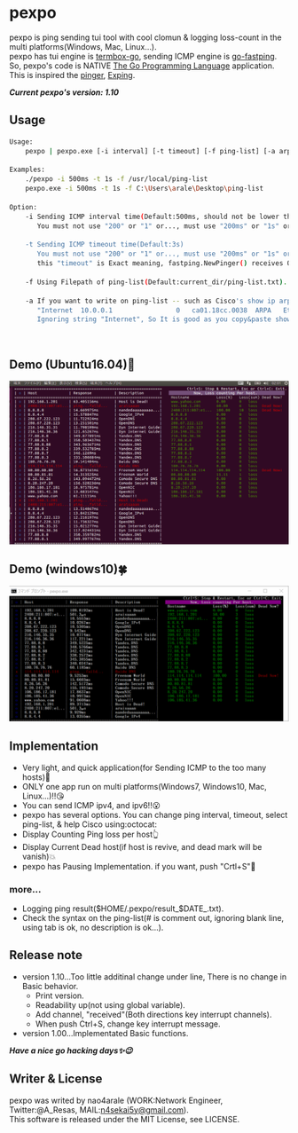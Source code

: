 # pexpo
pexpo is ping sending tui tool with cool clomun & logging loss-count in the multi platforms(Windows, Mac, Linux...).  
pexpo has tui engine is [termbox-go](https://github.com/nsf/termbox-go), sending ICMP engine is [go-fastping](https://github.com/tatsushid/go-fastping).  
So, pexpo's code is NATIVE [The Go Programming Language](http://golang.org) application. 
This is inspired the [pinger](https://github.com/hirose31/pinger), [Exping](http://www.woodybells.com/exping.html).  
  
***Current pexpo's version: 1.10***  

## Usage
```bash
Usage:
    pexpo | pexpo.exe [-i interval] [-t timeout] [-f ping-list] [-a arp_entries]

Examples:
    ./pexpo -i 500ms -t 1s -f /usr/local/ping-list
    pexpo.exe -i 500ms -t 1s -f C:\Users\arale\Desktop\ping-list

Option:
    -i Sending ICMP interval time(Default:500ms, should not be lower this).
       You must not use "200" or "1" or..., must use "200ms" or "1s" or ... , so use with time's unit.

    -t Sending ICMP timeout time(Default:3s)
       You must not use "200" or "1" or..., must use "200ms" or "1s" or ... , so use with time's unit.
       this "timeout" is Exact meaning, fastping.NewPinger() receives OnRecv struct value interval.

    -f Using Filepath of ping-list(Default:current_dir/ping-list.txt).

    -a If you want to write on ping-list -- such as Cisco's show ip arp -- , 
       "Internet  10.0.0.1                0   ca01.18cc.0038  ARPA   Ethernet2/0",
       Ignoring string "Internet", So It is good as you copy&paste show ip arp line.
```
  
## Demo (Ubuntu16.04):penguin:
![result](https://github.com/nao4arale/naoGifRepo/blob/master/pexpo_ubuntu16.gif)

## Demo (windows10):four_leaf_clover:
![result](https://github.com/nao4arale/naoGifRepo/blob/master/pexpo_win.gif)

## Implementation
- Very light, and quick application(for Sending ICMP to the too many hosts):metal:
- ONLY one app run on multi platforms(Windows7, Windows10, Mac, Linux...)!!:kissing_heart:
- You can send ICMP ipv4, and ipv6!!:open_mouth:
- pexpo has several options. You can change ping interval, timeout, select ping-list, & help Cisco using:octocat:
- Display Counting Ping loss per host:point_up_2:
- Display Current Dead host(if host is revive, and dead mark will be vanish):boom:
- pexpo has Pausing Implementation. if you want, push "Crtl+S":traffic_light:
### more...
- Logging ping result($HOME/.pexpo/result_$DATE_.txt).
- Check the syntax on the ping-list(# is comment out, ignoring blank line, using tab is ok, no description is ok...).
  
## Release note
- version 1.10...Too little additinal change under line, There is no change in Basic behavior.
  - Print version.
  - Readability up(not using global variable).
  - Add channel, "received"(Both directions key interrupt channels).
  - When push Ctrl+S, change key interrupt message.
- version 1.00...Implementated Basic functions.
  
***Have a nice go hacking days:sparkles::wink:***
## Writer & License
pexpo was writed by nao4arale (WORK:Network Engineer, Twitter:@A_Resas, MAIL:n4sekai5y@gmail.com).  
This software is released under the MIT License, see LICENSE.
